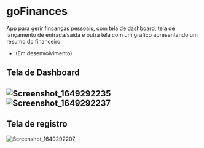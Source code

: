 # goFinances
App para gerir fincanças pessoais, com tela de dashboard, tela de lançamento de entrada/saida e outra tela com  um grafico apresentando um resumo do financeiro.
* (Em desenvolvimento)

## Tela de Dashboard
![Screenshot_1649292235](https://user-images.githubusercontent.com/61556295/162097869-a681c2e8-a1a3-48af-9bdc-6dae7a8f4958.png)
![Screenshot_1649292237](https://user-images.githubusercontent.com/61556295/162097874-e0463ebd-7b87-47e0-bb88-260d0481d029.png)
--
## Tela de registro
![Screenshot_1649292207](https://user-images.githubusercontent.com/61556295/162097880-69348852-5940-45c7-af34-13ee5a153578.png)
